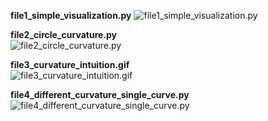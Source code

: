 **file1_simple_visualization.py**
![file1_simple_visualization.py](https://raw.githubusercontent.com/saarthdeshpande/FSF-mathematics-python-code-archive/master/FSF-2020/calculus-of-several-variables/geometry-of-planes-and-curves/arc-length-and-curvature/file1_simple_visualization.gif)

**file2_circle_curvature.py** <br>
![file2_circle_curvature.py](https://raw.githubusercontent.com/saarthdeshpande/FSF-mathematics-python-code-archive/master/FSF-2020/calculus-of-several-variables/geometry-of-planes-and-curves/arc-length-and-curvature/file2_circle_curvature.gif)

**file3_curvature_intuition.gif** <br>
![file3_curvature_intuition.gif](https://raw.githubusercontent.com/saarthdeshpande/FSF-mathematics-python-code-archive/master/FSF-2020/calculus-of-several-variables/geometry-of-planes-and-curves/arc-length-and-curvature/file3_curvature_intuition.gif)

**file4_different_curvature_single_curve.py**
![file4_different_curvature_single_curve.py](https://raw.githubusercontent.com/saarthdeshpande/FSF-mathematics-python-code-archive/master/FSF-2020/calculus-of-several-variables/geometry-of-planes-and-curves/arc-length-and-curvature/file4_different_curvature_single_curve.gif)
